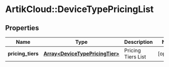 # ArtikCloud::DeviceTypePricingList

## Properties
Name | Type | Description | Notes
------------ | ------------- | ------------- | -------------
**pricing_tiers** | [**Array&lt;DeviceTypePricingTier&gt;**](DeviceTypePricingTier.md) | Pricing Tiers List | [optional] 


